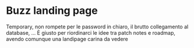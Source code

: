 # Buzz landing page

Temporary, non rompete per le password in chiaro, il brutto collegamento al database, ...
È giusto per riordinarci le idee tra patch notes e roadmap, avendo comunque una landipage carina da vedere
